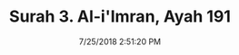 ---
title       : "Surah 3. Al-i'Imran, Ayah 191"
date        : 7/25/2018 2:51:20 PM
draft       : false
type        : "quran"
layout      : "compare"
BookCode    : "CMP"
SurahNumber : "3"
AyahNumber  : "191"
TotalAyah   : "200"
---